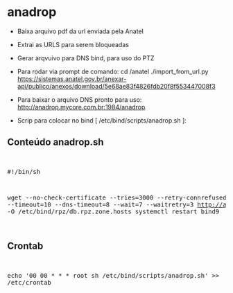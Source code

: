 # anadrop

- Baixa arquivo pdf da url enviada pela Anatel
- Extrai as URLS para serem bloqueadas
- Gerar arqvuivo para DNS bind, para uso do PTZ

- Para rodar via prompt de comando:
  cd /anatel
  ./import_from_url.py https://sistemas.anatel.gov.br/anexar-api/publico/anexos/download/5e68ae83f4826fdb20f8f553447008f3

- Para baixar o arquivo DNS pronto para uso:
  http://anadrop.mycore.com.br:1984/anadrop

- Scrip para colocar no bind [ /etc/bind/scripts/anadrop.sh ]:

<p>
<section>
   <h1>Conteúdo anadrop.sh</h1>
   <pre>

#!/bin/sh

wget --no-check-certificate --tries=3000 --retry-connrefused --timeout=10 --dns-timeout=8 --wait=7 --waitretry=3 http://anadrop.mycore.com.br:1984/anadrop -O /etc/bind/rpz/db.rpz.zone.hosts
systemctl restart bind9

</pre>
</section>
</p>

<p>
<section>
   <h1>Crontab</h1>
   <pre>

echo '00 00 \* \* \* root sh /etc/bind/scripts/anadrop.sh' >> /etc/crontab

</pre>
</section>
</p>
